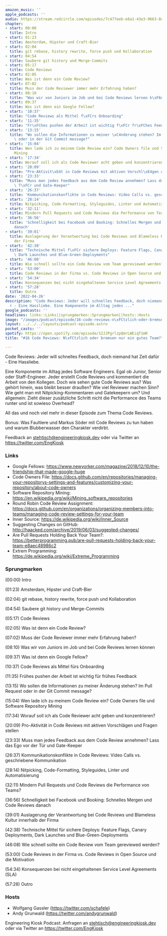 ```yaml
---
amazon_music: ''
apple_podcasts: ''
audio: https://stream.redcircle.com/episodes/7c477eeb-e8a1-43e3-9663-8c6d9118645f/stream.mp3
chapter:
- start: 00:00
  title: Intro
- start: 01:23
  title: Amsterdam, Hipster und Craft-Bier
- start: 02:04
  title: git rebase, history rewrite, force push und Kollaboration
- start: 04:54
  title: Saubere git history und Merge-Commits
- start: 05:17
  title: Code Reviews
- start: 02:05
  title: Was ist denn ein Code Review?
- start: 07:02
  title: Muss der Code Reviewer immer mehr Erfahrung haben?
- start: 08:10
  title: "Was wir von Juniors im Job und bei Code Reviews lernen k\xF6nnen"
- start: 09:37
  title: Was ist denn ein Google Fellow?
- start: '10:37'
  title: "Code Reviews als Mittel f\xFCrs Onboarding"
- start: '11:35'
  title: "Fr\xFChes pushen der Arbeit ist wichtig f\xFCr fr\xFChes Feedback"
- start: '13:15'
  title: "Wo sollen die Informationen zu meiner \xC4nderung stehen? Im Pull Request\
    \ oder in der Git Commit message?"
- start: '15:04'
  title: Wen lade ich zu meinem Code Review ein? Code Owners file und Software Repository
    Mining
- start: '17:34'
  title: Worauf soll ich als Code Reviewer acht geben und konzentrieren?
- start: '20:09'
  title: "Pro-Aktivit\xE4t in Code Reviews mit aktiven Vorschl\xE4gen und Fragen stellen"
- start: '23:33'
  title: "Muss man jedes Feedback aus dem Code Review annehmen? Lass das Ego vor der\
    \ T\xFCr und Gate-Keeper"
- start: '26:37'
  title: 'Kommunikationskonflikte in Code Reviews: Video Calls vs. geschriebene Kommunikation'
- start: '28:14'
  title: Nitpicking, Code-Formatting, Styleguides, Linter und Automatisierung
- start: '32:11'
  title: Mindern Pull Requests und Code Reviews die Performance von Teams?
- start: '36:56'
  title: 'Schnelligkeit bei Facebook und Booking: Schnelles Mergen und Code Reviews
    danach'
- start: '39:01'
  title: Auslagerung der Verantwortung bei Code Reviews und Blameless Kultur innerhalb
    der Firma
- start: '42:38'
  title: "Technische Mittel f\xFCr sichere Deploys: Feature Flags, Canary Deployments,\
    \ Dark Launches und Blue-Green-Deployments"
- start: '46:08'
  title: Wie schnell sollte ein Code Review vom Team gereviewed werden?
- start: '53:00'
  title: Code Reviews in der Firma vs. Code Reviews in Open Source und die Motivation
- start: '54:34'
  title: Konsequenzen bei nicht eingehaltenen Service Level Agreements (SLA)
- start: '57:28'
  title: Outro
date: '2022-04-26'
description: "Code Reviews: Jeder will schnelles Feedback, doch niemand hat Zeit daf\xFC\
  r - Eine Hassliebe. Eine Komponente im Alltag jedes ..."
google_podcasts: ''
headlines: links::Links||sprungmarken::Sprungmarken||hosts::Hosts
image: "/images/podcast/episode/16-code-reviews-n\xFCtzlich-oder-bremsen-nur-ein-gutes-team.jpg"
layout: ../../../layouts/podcast-episode.astro
pocket_casts: ''
spotify: https://open.spotify.com/episode/12JJPgrlzpQmrLWEiqT1mR
title: "#16 Code Reviews: N\xFCtzlich oder bremsen nur ein gutes Team?"

---
```


<p class="mb-6 text-base md:text-lg text-coolGray-500">Code Reviews: Jeder will schnelles Feedback, doch niemand hat Zeit dafür - Eine Hassliebe.</p><p class="mb-6 text-base md:text-lg text-coolGray-500">Eine Komponente im Alltag jedes Software Engineers. Egal ob Junior, Senior oder Staff-Engineer. Jeder erstellt Code Reviews und kommentiert die Arbeit von den Kollegen. Doch wie sehen gute Code Reviews aus? Was gehört hinein, was bleibt besser draußen? Wie viel Reviewer machen Sinn? Wie geht man mit Nitpicking-Kommentaren und Gatekeepern um? Und allgemein: Zieht dieser zusätzliche Schritt nicht die Performance des Teams runter und ist sowieso Overhead?</p><p class="mb-6 text-base md:text-lg text-coolGray-500">All das und noch viel mehr in dieser Episode zum Thema Code Reviews.</p><p class="mb-6 text-base md:text-lg text-coolGray-500">Bonus: Was Faultiere und Markus Söder mit Code Reviews zu tun haben und warum Blubberwasser den Charakter verdirbt.</p><p class="mb-6 text-base md:text-lg text-coolGray-500">Feedback an </span><a class="underline hover:no-underline" style="text-decoration-line: underline;"href="mailto:stehtisch@engineeringkiosk.dev" rel="nofollow">stehtisch@engineeringkiosk.dev</a><span> oder via Twitter an </span><a class="underline hover:no-underline" style="text-decoration-line: underline;"href="https://twitter.com/EngKiosk" rel="nofollow">https://twitter.com/EngKiosk</a></p><h3 class="mb-4 text-2xl md:text-3xl font-semibold text-coolGray-800" id=links>Links</h3><ul class="list-disc px-5 mb-6 md:px-5 text-base md:text-lg text-coolGray-500" style="list-style-type: disc;"><li class="mb-3">Google Fellows: </span><a class="underline hover:no-underline" style="text-decoration-line: underline;"href="https://www.newyorker.com/magazine/2018/12/10/the-friendship-that-made-google-huge" rel="nofollow">https://www.newyorker.com/magazine/2018/12/10/the-friendship-that-made-google-huge</a></li><li class="mb-3">Code Owners File: </span><a class="underline hover:no-underline" style="text-decoration-line: underline;"href="https://docs.github.com/en/repositories/managing-your-repositorys-settings-and-features/customizing-your-repository/about-code-owners" rel="nofollow">https://docs.github.com/en/repositories/managing-your-repositorys-settings-and-features/customizing-your-repository/about-code-owners</a></li><li class="mb-3">Software Repository Mining: </span><a class="underline hover:no-underline" style="text-decoration-line: underline;"href="https://en.wikipedia.org/wiki/Mining_software_repositories" rel="nofollow">https://en.wikipedia.org/wiki/Mining_software_repositories</a></li><li class="mb-3">Round Robin Code Review Assignment: </span><a class="underline hover:no-underline" style="text-decoration-line: underline;"href="https://docs.github.com/en/organizations/organizing-members-into-teams/managing-code-review-settings-for-your-team" rel="nofollow">https://docs.github.com/en/organizations/organizing-members-into-teams/managing-code-review-settings-for-your-team</a></li><li class="mb-3">Inner Source: </span><a class="underline hover:no-underline" style="text-decoration-line: underline;"href="https://de.wikipedia.org/wiki/Inner_Source" rel="nofollow">https://de.wikipedia.org/wiki/Inner_Source</a></li><li class="mb-3">Suggesting Changes on GitHub: </span><a class="underline hover:no-underline" style="text-decoration-line: underline;"href="http://haacked.com/archive/2019/06/03/suggested-changes/" rel="nofollow">http://haacked.com/archive/2019/06/03/suggested-changes/</a></li><li class="mb-3">Are Pull Requests Holding Back Your Team?: </span><a class="underline hover:no-underline" style="text-decoration-line: underline;"href="https://betterprogramming.pub/are-pull-requests-holding-back-your-team-e8aec48986c2" rel="nofollow">https://betterprogramming.pub/are-pull-requests-holding-back-your-team-e8aec48986c2</a></li><li class="mb-3">Extrem Programming: </span><a class="underline hover:no-underline" style="text-decoration-line: underline;"href="https://de.wikipedia.org/wiki/Extreme_Programming" rel="nofollow">https://de.wikipedia.org/wiki/Extreme_Programming</a></li></ul><h3 class="mb-4 text-2xl md:text-3xl font-semibold text-coolGray-800" id=sprungmarken>Sprungmarken</h3><p class="mb-6 text-base md:text-lg text-coolGray-500">(00:00) Intro</p><p class="mb-6 text-base md:text-lg text-coolGray-500">(01:23) Amsterdam, Hipster und Craft-Bier</p><p class="mb-6 text-base md:text-lg text-coolGray-500">(02:04) git rebase, history rewrite, force push und Kollaboration</p><p class="mb-6 text-base md:text-lg text-coolGray-500">(04:54) Saubere git history und Merge-Commits</p><p class="mb-6 text-base md:text-lg text-coolGray-500">(05:17) Code Reviews</p><p class="mb-6 text-base md:text-lg text-coolGray-500">(02:05) Was ist denn ein Code Review?</p><p class="mb-6 text-base md:text-lg text-coolGray-500">(07:02) Muss der Code Reviewer immer mehr Erfahrung haben?</p><p class="mb-6 text-base md:text-lg text-coolGray-500">(08:10) Was wir von Juniors im Job und bei Code Reviews lernen können</p><p class="mb-6 text-base md:text-lg text-coolGray-500">(09:37) Was ist denn ein Google Fellow?</p><p class="mb-6 text-base md:text-lg text-coolGray-500">(10:37) Code Reviews als Mittel fürs Onboarding</p><p class="mb-6 text-base md:text-lg text-coolGray-500">(11:35) Frühes pushen der Arbeit ist wichtig für frühes Feedback</p><p class="mb-6 text-base md:text-lg text-coolGray-500">(13:15) Wo sollen die Informationen zu meiner Änderung stehen? Im Pull Request oder in der Git Commit message?</p><p class="mb-6 text-base md:text-lg text-coolGray-500">(15:04) Wen lade ich zu meinem Code Review ein? Code Owners file und Software Repository Mining</p><p class="mb-6 text-base md:text-lg text-coolGray-500">(17:34) Worauf soll ich als Code Reviewer acht geben und konzentrieren?</p><p class="mb-6 text-base md:text-lg text-coolGray-500">(20:09) Pro-Aktivität in Code Reviews mit aktiven Vorschlägen und Fragen stellen</p><p class="mb-6 text-base md:text-lg text-coolGray-500">(23:33) Muss man jedes Feedback aus dem Code Review annehmen? Lass das Ego vor der Tür und Gate-Keeper</p><p class="mb-6 text-base md:text-lg text-coolGray-500">(26:37) Kommunikationskonflikte in Code Reviews: Video Calls vs. geschriebene Kommunikation</p><p class="mb-6 text-base md:text-lg text-coolGray-500">(28:14) Nitpicking, Code-Formatting, Styleguides, Linter und Automatisierung</p><p class="mb-6 text-base md:text-lg text-coolGray-500">(32:11) Mindern Pull Requests und Code Reviews die Performance von Teams?</p><p class="mb-6 text-base md:text-lg text-coolGray-500">(36:56) Schnelligkeit bei Facebook und Booking: Schnelles Mergen und Code Reviews danach</p><p class="mb-6 text-base md:text-lg text-coolGray-500">(39:01) Auslagerung der Verantwortung bei Code Reviews und Blameless Kultur innerhalb der Firma</p><p class="mb-6 text-base md:text-lg text-coolGray-500">(42:38) Technische Mittel für sichere Deploys: Feature Flags, Canary Deployments, Dark Launches und Blue-Green-Deployments</p><p class="mb-6 text-base md:text-lg text-coolGray-500">(46:08) Wie schnell sollte ein Code Review vom Team gereviewed werden?</p><p class="mb-6 text-base md:text-lg text-coolGray-500">(53:00) Code Reviews in der Firma vs. Code Reviews in Open Source und die Motivation</p><p class="mb-6 text-base md:text-lg text-coolGray-500">(54:34) Konsequenzen bei nicht eingehaltenen Service Level Agreements (SLA)</p><p class="mb-6 text-base md:text-lg text-coolGray-500">(57:28) Outro</p><h3 class="mb-4 text-2xl md:text-3xl font-semibold text-coolGray-800" id=hosts>Hosts</h3><ul class="list-disc px-5 mb-6 md:px-5 text-base md:text-lg text-coolGray-500" style="list-style-type: disc;"><li class="mb-3">Wolfgang Gassler (</span><a class="underline hover:no-underline" style="text-decoration-line: underline;"href="https://twitter.com/schafele" rel="nofollow">https://twitter.com/schafele</a><span>)</li><li class="mb-3">Andy Grunwald (</span><a class="underline hover:no-underline" style="text-decoration-line: underline;"href="https://twitter.com/andygrunwald" rel="nofollow">https://twitter.com/andygrunwald</a><span>)</li></ul><p class="mb-6 text-base md:text-lg text-coolGray-500">Engineering Kiosk Podcast: Anfragen an </span><a class="underline hover:no-underline" style="text-decoration-line: underline;"href="http://stehtisch@engineeringkiosk.dev" rel="nofollow">stehtisch@engineeringkiosk.dev</a><span> oder via Twitter an </span><a class="underline hover:no-underline" style="text-decoration-line: underline;"href="https://twitter.com/EngKiosk" rel="nofollow">https://twitter.com/EngKiosk</a></p>